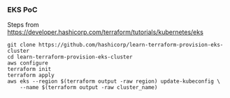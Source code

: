 ### EKS PoC

Steps from https://developer.hashicorp.com/terraform/tutorials/kubernetes/eks

```
git clone https://github.com/hashicorp/learn-terraform-provision-eks-cluster
cd learn-terraform-provision-eks-cluster
aws configure
terraform init
terraform apply
aws eks --region $(terraform output -raw region) update-kubeconfig \
    --name $(terraform output -raw cluster_name)
```
